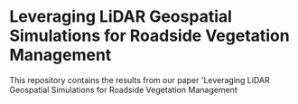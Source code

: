 # Leveraging LiDAR Geospatial Simulations for Roadside Vegetation Management

This repository contains the results from our paper 'Leveraging LiDAR Geospatial Simulations for Roadside Vegetation Management
